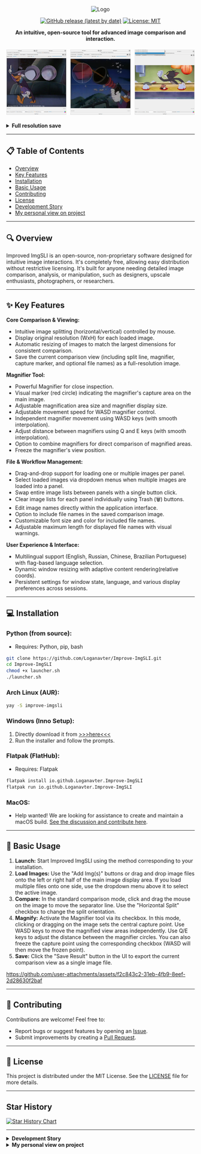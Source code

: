 <p align="center"><img src="https://raw.githubusercontent.com/johnpetersa19/Improve-ImgSLI/037ab021aa79aa40a85a25d591e887dca85cd50d/src/icons/logo-github%20.svg" alt="Logo" width="384"></p>

<div align="center">

[![GitHub release (latest by date)](https://img.shields.io/github/v/release/Loganavter/Improve-ImgSLI?style=flat-square)](https://github.com/Loganavter/Improve-ImgSLI/releases/latest)
[![License: MIT](https://img.shields.io/github/license/Loganavter/Improve-ImgSLI?style=flat-square)](LICENSE)

**An intuitive, open-source tool for advanced image comparison and interaction.**

</div>

<div align="center" style="display: flex; justify-content: space-between; margin: 20px 0;">
    <img src="https://raw.githubusercontent.com/Loganavter/media_archive/1.1/Improve_ImgSLI/screenshots/github_1.png" alt="Side-by-side comparison with vertical split" style="width: 32%;">
    <img src="https://raw.githubusercontent.com/Loganavter/media_archive/1.1/Improve_ImgSLI/screenshots/github_2.png" alt="Magnifying glass tool inspecting details" style="width: 32%;">
    <img src="https://raw.githubusercontent.com/Loganavter/media_archive/1.1/Improve_ImgSLI/screenshots/github_3.png" alt="Language selection interface" style="width: 32%;">
</div>

<details>
     <summary><strong>Full resolution save</strong></summary>
     <img src="https://raw.githubusercontent.com/Loganavter/media_archive/1.1/Improve_ImgSLI/fullres/github_fullres.png" alt="Another feature example" style="width: 33%;">
</details>

---

## 📋 Table of Contents

*   [Overview](#overview)
*   [Key Features](#key-features)
*   [Installation](#installation)
*   [Basic Usage](#basic-usage)
*   [Contributing](#contributing)
*   [License](#license)
*   [Development Story](#development-story)
*   [My personal view on project](#my-personal-view)

---

## 🔍 Overview <a name="overview"></a>

Improved ImgSLI is an open-source, non-proprietary software designed for intuitive image interactions. It's completely free, allowing easy distribution without restrictive licensing. It's built for anyone needing detailed image comparison, analysis, or manipulation, such as designers, upscale enthusiasts, photographers, or researchers.

---

## ✨ Key Features <a name="key-features"></a>

**Core Comparison & Viewing:**
*   Intuitive image splitting (horizontal/vertical) controlled by mouse.
*   Display original resolution (WxH) for each loaded image.
*   Automatic resizing of images to match the largest dimensions for consistent comparison.
*   Save the current comparison view (including split line, magnifier, capture marker, and optional file names) as a full-resolution image.

**Magnifier Tool:**
*   Powerful Magnifier for close inspection.
*   Visual marker (red circle) indicating the magnifier's capture area on the main image.
*   Adjustable magnification area size and magnifier display size.
*   Adjustable movement speed for WASD magnifier control.
*   Independent magnifier movement using WASD keys (with smooth interpolation).
*   Adjust distance between magnifiers using Q and E keys (with smooth interpolation).
*   Option to combine magnifiers for direct comparison of magnified areas.
*   Freeze the magnifier's view position.

**File & Workflow Management:**
*   Drag-and-drop support for loading one or multiple images per panel.
*   Select loaded images via dropdown menus when multiple images are loaded into a panel.
*   Swap entire image lists between panels with a single button click.
*   Clear image lists for each panel individually using Trash (🗑️) buttons.
*   Edit image names directly within the application interface.
*   Option to include file names in the saved comparison image.
*   Customizable font size and color for included file names.
*   Adjustable maximum length for displayed file names with visual warnings.

**User Experience & Interface:**
*   Multilingual support (English, Russian, Chinese, Brazilian Portuguese) with flag-based language selection.
*   Dynamic window resizing with adaptive content rendering(relative coords).
*   Persistent settings for window state, language, and various display preferences across sessions.

---

## 💻 Installation <a name="installation"></a>

### **Python (from source):**
*   Requires: Python, pip, bash
```bash
git clone https://github.com/Loganavter/Improve-ImgSLI.git
cd Improve-ImgSLI
chmod +x launcher.sh
./launcher.sh
```

### **Arch Linux (AUR):**
```bash
yay -S improve-imgsli
```

### **Windows (Inno Setup):**
1.  Directly download it from [>>>here<<<](https://github.com/Loganavter/Improve-ImgSLI/releases/download/v3.1.2/Improve_ImgSLI.exe)
2.  Run the installer and follow the prompts.

### **Flatpak (FlatHub):**
*   Requires: Flatpak
```bash
flatpak install io.github.Loganavter.Improve-ImgSLI
flatpak run io.github.Loganavter.Improve-ImgSLI
```

### **MacOS:**
*   Help wanted! We are looking for assistance to create and maintain a macOS build. [See the discussion and contribute here](https://github.com/Loganavter/Improve-ImgSLI/pull/15).

---

## 🚀 Basic Usage <a name="basic-usage"></a>

1.  **Launch:** Start Improved ImgSLI using the method corresponding to your installation.
2.  **Load Images:** Use the "Add Img(s)" buttons or drag and drop image files onto the left or right half of the main image display area. If you load multiple files onto one side, use the dropdown menu above it to select the active image.
3.  **Compare:** In the standard comparison mode, click and drag the mouse on the image to move the separator line. Use the "Horizontal Split" checkbox to change the split orientation.
4.  **Magnify:** Activate the Magnifier tool via its checkbox. In this mode, clicking or dragging on the image sets the central capture point. Use WASD keys to move the magnified view areas independently. Use Q/E keys to adjust the distance between the magnifier circles. You can also freeze the capture point using the corresponding checkbox (WASD will then move the frozen point).
5.  **Save:** Click the "Save Result" button in the UI to export the current comparison view as a single image file.

https://github.com/user-attachments/assets/f2c843c2-31eb-4fb9-8eef-2d28630f2baf

---

## 👥 Contributing <a name="contributing"></a>

Contributions are welcome! Feel free to:
*   Report bugs or suggest features by opening an [Issue](https://github.com/Loganavter/Improve-ImgSLI/issues).
*   Submit improvements by creating a [Pull Request](https://github.com/Loganavter/Improve-ImgSLI/pulls).

---

## 📄 License <a name="license"></a>

This project is distributed under the MIT License. See the [LICENSE](https://github.com/Loganavter/Improve-ImgSLI/blob/main/LICENSE.txt) file for more details.

---

## Star History
[![Star History Chart](https://api.star-history.com/svg?repos=loganavter/Improve-ImgSLI&type=Date)](https://www.star-history.com/#loganavter/Improve-ImgSLI&Date)

---

<details>
<summary><strong>Development Story</strong> <a name="development-story"></a></summary>

Originally, Improve ImgSLI was fully crafted by ChatGPT in September 2024 to simplify creating comparison images for my work, offering basic image comparison functionality. In October, I discovered Claude and used it to enhance the tool with a magnifier feature and drag-and-drop support.

By November, with Claude's help, I refined the magnifier, adding options to freeze the view position and merge magnifiers. However, the growing codebase—coupled with Claude's 8k token context limit—made full regeneration impossible, forcing me to manually edit sections. I turned to Gemini, which assisted in integrating changes, though not all generated code was successful. Some features were postponed, and others were intentionally disabled to avoid bugs.

In early December, I experimented with adaptive magnifier positioning tied to window resizing, but the results were unsatisfactory, and I abandoned the effort. Then, in January 2025, a user [request](https://github.com/Loganavter/Improve-ImgSLI/issues/1) to enable window resizing prompted me to explore DeepSeek—a breakthrough AI with Chain-of-Thought reasoning at the time. DeepSeek helped implement this feature, while Gemini seamlessly incorporated it and other updates into the existing code.

In February 2025, I resumed enhancing Improve ImgSLI. With Claude Sonnet 3.7, I added dynamic image swapping via a button, a language dictionary, and further magnifier improvements, along with a help tooltip in the top-right corner. Soon after, I gained access to Grok 3—first on X, then via its website after a quick Google search. Grok 3 proved invaluable: its DeepThink model efficiently resolved persistent bugs, outperforming DeepSeek, while its generous query limits and smart standard model kept development flowing smoothly. It optimized rendering updates, introduced file name display and editing, and fixed fullscreen mode issues.

In late March 2025, I focused on improving cross-platform compatibility. Gemini and Grok, utilizing their web search functions, helped draft the necessary build and packaging scripts. While I initially hoped for community assistance with maintaining builds for different platforms, skepticism from some potential contributors about the project's AI-assisted origins meant this became a solo undertaking. Consequently, preparing each platform release was time-intensive, taking considerable effort, though this thorough process did help uncover and resolve several remaining bugs before the successful launch of the cross-platform versions. However, additional reviews and inspections delayed the publication on flathab until mid-April. But during this time, I also managed to fix a few more bugs and add a list cleanup feature.

In April 2025, I turned my attention back to eliminating some very serious bugs, continuing to rely on Gemini for assistance. Ultimately, one of the most significant changes from this period was implementing window state persistence—making the application remember its position and state before closing. Honestly, I thought I'd never finish implementing that feature; it was incredibly challenging. A settings tab was also added, providing a dedicated place for language selection, choosing the output image quality, and setting the filename length preference. Following these improvements, and for the first time in a while, the builds for Windows and Flatpak were updated to incorporate all the recent changes. My plan is to put the project on hold for an extended period once I implement one final planned feature and confirm that the Flatpak maintenance process is working correctly. Subsequently, I will update the Windows and AUR builds accordingly.

In general, if do not take into account the price of my personal time, which is about 4 weeks in total, then this project cost me about $ 30. I got the AUR maintainer for free, so we don't take it into account either :)
</details>

<details>
<summary><strong>My personal view on project</strong> <a name="my-personal-view"></summary>
Initially, I was forced to create this program for illustrations in my article. I relied entirely on the design of the website - imgsli.com , hence the name. However, something like badsli. But over time, everything has improved, and now I can be proud of this most useful public asset, just like VideoCut Kahive, on whose principles I also partially relied, and in general it is my very valuable tool that saves a lot of time. That is, I could do the same job as this program manually, but it is much more convenient when it does not take 2-5 minutes, inconvenient frame selection, knowledge of ffmpeg and other things for cropping without transcoding. But this program does exactly the same thing, but in 30 seconds and with a user-friendly interface.
</details>
